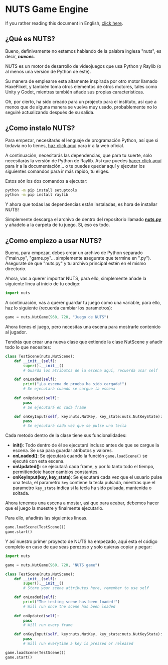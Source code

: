 # NUTS Game Engine

If you rather reading this document in English, [click here](/README.md).

## ¿Qué es NUTS?

Bueno, definivamente no estamos hablando de la palabra inglesa "nuts", es decir, **_nueces_**.

NUTS es un motor de desarrollo de videojuegos que usa Python y Raylib (o al menos una versión de Python de este).

Su manera de emplearse esta altamente inspirada por otro motor llamado HaxeFlixel, y también toma otros elementos de otros motores, tales como Unity y Godot, mientras también añade sus propias caracteristicas.

Oh, por cierto, ha sido creado para un projecto para el instituto, así que a menos que de alguna manera se vuelva muy usado, probablemente no lo seguiré actualizando después de su salida.

## ¿Como instalo NUTS?

Para empezar, necesitarás el lenguaje de programación Python, así que si todavía no lo tienes, [haz click aquí](https://www.python.org/) para ir a la web oficial.

A continuación, necesitarás las dependencias, que para tu suerte, solo necesitarás la versión de Python de Raylib. Así que puedes [hacer click aquí](https://electronstudio.github.io/raylib-python-cffi/README.html#installation) para ir a la documentación... o te puedes quedar aquí y ejecutar los siguientes comandos para ir más rápido, tu eliges.

Estos són los dos comandos a ejecutar:

```bash
python -m pip install setuptools
python -m pip install raylib
```

Y ahora que todas las dependencias están instaladas, es hora de installar NUTS!

Simplemente descarga el archivo de dentro del repositorio llamado [**nuts.py**](/nuts.py) y añadelo a la carpeta de tu juego. Sí, eso es todo.

## ¿Como empiezo a usar NUTS?

Bueno, para empezar, debes crear un archivo de Python separado ("main.py", "game.py"... simplemente asegurate que termine en ".py"). Asegurate de que "nuts.py" y tu archivo principal estén en el mismo directorio.

Ahora, vas a querer importar NUTS, para ello, simplemente añade la siguiente linea al inicio de tu código:

```python
import nuts
```

A continuación, vas a querer guardar tu juego como una variable, para ello, haz lo siguiente (recuerda cambiar los parametros):

```python
game = nuts.NutGame(960, 720, "Juego de NUTS")
```

Ahora tienes el juego, pero necesitas una escena para mostrarle contenido al jugador.

Tendrás que crear una nueva clase que extiende la clase NutScene y añadir todo lo que necesites:

```python
class TestScene(nuts.NutScene):
    def __init__(self):
        super().__init__()
        # Guarda los atributos de la escena aquí, recuerda usar self

    def onLoaded(self):
        print("¡La escena de prueba ha sido cargada!")
        # Se ejecutará cuando se cargue la escena
    
    def onUpdated(self):
        pass
        # Se ejecutará en cada frame

    def onKeyInput(self, key:nuts.NutKey, key_state:nuts.NutKeyState):
        pass
        # Se ejecutará cada vez que se pulse una tecla
```

Cada metodo dentro de la clase tiene sus funcionalidades:
* **init()**: Todo dentro de él se ejecutará incluso antes de que se cargue la escena. Se usa para guardar atributos y valores.
* **onLoaded()**: Se ejecutará cuando la función `game.loadScene()` se ejecuté con esta escena.
* **onUpdated()**: se ejecutará cada frame, y por lo tanto todo el tiempo, permitiendote hacer cambios constantes.
* **onKeyInput(key, key_state)**: Se ejecutará cada vez que el usuario pulse una tecla, el parametro `key` contiene la tecla pulsada, mientras que el parametro `key_state` indica si la tecla ha sido pulsada, mantenida o soltada.

Ahora tenemos una escena a mostar, así que para acabar, debemos hacer que el juego la muestre y finalmente ejecutarlo.

Para ello, añadirás las siguientes lineas.

```python
game.loadScene(TestScene())
game.start()
```

Y así nuestro primer proyecto de NUTS ha empezado, aquí esta el código completo en caso de que seas perezoso y solo quieras copiar y pegar:

```python
import nuts

game = nuts.NutGame(960, 720, "NUTS game")

class TestScene(nuts.NutScene):
    def __init__(self):
        super().__init__()
        # Store your scene attributes here, remember to use self

    def onLoaded(self):
        print("The testing scene has been loaded!")
        # Will run once the scene has been loaded
    
    def onUpdated(self):
        pass
        # Will run every frame

    def onKeyInput(self, key:nuts.NutKey, key_state:nuts.NutKeyState):
        pass
        # Will run everytime a key is pressed or released

game.loadScene(TestScene())
game.start()
```